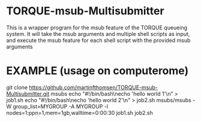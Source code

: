 # TORQUE-msub-Multisubmitter
This is a wrapper program for the msub feature of the TORQUE queueing system. It will take the msub arguments and multiple shell scripts as input, and execute the msub feature for each shell script with the provided msub arguments


# EXAMPLE (usage on computerome)
git clone https://github.com/martinfthomsen/TORQUE-msub-Multisubmitter.git msubs
echo "#!/bin/bash\necho 'hello world 1'\n" > job1.sh
echo "#!/bin/bash\necho 'hello world 2'\n" > job2.sh
msubs/msubs -W group_list=MYGROUP -A MYGROUP -l nodes=1:ppn=1,mem=1gb,walltime=0:00:30 job1.sh job2.sh
